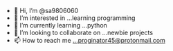 - 👋 Hi, I’m @sa9806060
- 👀 I’m interested in ...learning programming 
- 🌱 I’m currently learning ...python
- 💞️ I’m looking to collaborate on ...newbie projects
- 📫 How to reach me ...proginator45@protonmail.com

<!---
sa9806060/sa9806060 is a ✨ special ✨ repository because its `README.md` (this file) appears on your GitHub profile.
You can click the Preview link to take a look at your changes.
--->
